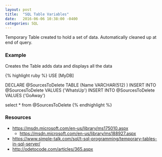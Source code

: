 ```yaml
---
layout: post
title:  "SQL Table Variables"
date:   2016-06-06 10:38:00 -0400
categories: SQL
---
```



Temporary Table created to hold a set of data.  Automatically cleaned up at end of query.

### Example ###

Creates the Table adds data and displays all the data

{% highlight ruby %}
USE [MyDB]

DECLARE @SourcesToDelete TABLE (Name VARCHAR(512) )
INSERT INTO @SourcesToDelete VALUES ('WhatsUp')
INSERT INTO @SourcesToDelete VALUES ('GoAway')

select * from @SourcesToDelete
{% endhighlight %}

### Resources ###
* https://msdn.microsoft.com/en-us/library/ms175010.aspx   
   * https://msdn.microsoft.com/en-us/library/ms188927.aspx   
* https://www.simple-talk.com/sql/t-sql-programming/temporary-tables-in-sql-server/   
* http://odetocode.com/articles/365.aspx    
